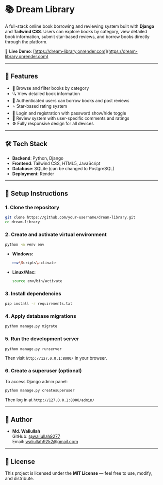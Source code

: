 # 📚 Dream Library

A full-stack online book borrowing and reviewing system built with **Django** and **Tailwind CSS**. Users can explore books by category, view detailed book information, submit star-based reviews, and borrow books directly through the platform.

🔗 **Live Demo**: [https://dream-library.onrender.com](https://dream-library.onrender.com)

---

## 🚀 Features

- 📖 Browse and filter books by category  
- 🔍 View detailed book information  
- 📝 Authenticated users can borrow books and post reviews  
- ⭐ Star-based rating system  
- 🔐 Login and registration with password show/hide toggle  
- 💬 Review system with user-specific comments and ratings  
- ⚙️ Fully responsive design for all devices  

---

## 🛠️ Tech Stack

- **Backend**: Python, Django
- **Frontend**: Tailwind CSS, HTML5, JavaScript  
- **Database**: SQLite (can be changed to PostgreSQL)  
- **Deployment**: Render  

---

## 🔧 Setup Instructions

### 1. Clone the repository

```bash
git clone https://github.com/your-username/dream-library.git
cd dream-library
```

### 2. Create and activate virtual environment

```bash
python -m venv env
```

- **Windows:**
  ```bash
  env\Scripts\activate
  ```
- **Linux/Mac:**
  ```bash
  source env/bin/activate
  ```

### 3. Install dependencies

```bash
pip install -r requirements.txt
```

### 4. Apply database migrations

```bash
python manage.py migrate
```

### 5. Run the development server

```bash
python manage.py runserver
```

Then visit `http://127.0.0.1:8000/` in your browser.

### 6. Create a superuser (optional)

To access Django admin panel:

```bash
python manage.py createsuperuser
```

Then log in at `http://127.0.0.1:8000/admin/`

---

## 👤 Author

- **Md. Waliullah**  
  GitHub: [@waliullah9277](https://github.com/waliullah9277)  
  Email: waliullah9252@gmail.com  

---

## 📄 License

This project is licensed under the **MIT License** — feel free to use, modify, and distribute.
